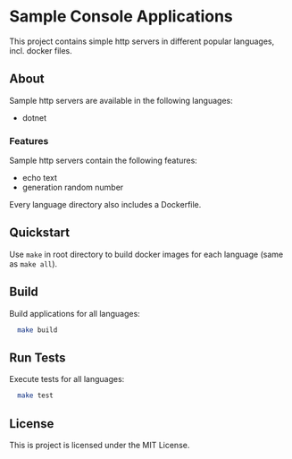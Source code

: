 
# Sample Console Applications

This project contains simple http servers in different popular languages, incl. docker files.

## About

Sample http servers are available in the following languages:
- dotnet

### Features
Sample http servers contain the following features:
- echo text
- generation random number

Every language directory also includes a Dockerfile.

## Quickstart
Use `make` in root directory to build docker images for each language (same as `make all`).

## Build
Build applications for all languages:

```bash
  make build
```

## Run Tests
Execute tests for all languages:

```bash
  make test
```

## License
This is project is licensed under the MIT License.